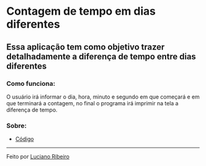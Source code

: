 # Contagem de tempo em dias diferentes

## Essa aplicação tem como objetivo trazer detalhadamente a diferença de tempo entre dias diferentes

### Como funciona:

 O usuário irá informar o dia, hora, minuto e segundo em que começará e em que terminará a contagem, no final o programa irá imprimir na tela a diferença de tempo.

### Sobre:

 - [Código](ConversorTempo/Program.cs)


---
Feito por [Luciano Ribeiro](https://github.com/LucianoR8)
